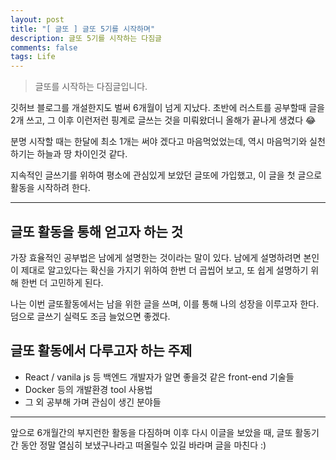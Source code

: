 ```yaml
---
layout: post
title: "[ 글또 ] 글또 5기를 시작하며"
description: 글또 5기를 시작하는 다짐글
comments: false
tags: Life
---
```


> 글또를 시작하는 다짐글입니다.

깃허브 블로그를 개설한지도 벌써 6개월이 넘게 지났다.
초반에 러스트를 공부할때 글을 2개 쓰고, 그 이후 이런저런 핑계로 글쓰는 것을 미뤄왔더니 올해가 끝나게 생겼다 😂  

분명 시작할 때는 한달에 최소 1개는 써야 겠다고 마음먹었었는데, 역시 마음먹기와 실천하기는 하늘과 땅 차이인것 같다.  

지속적인 글쓰기를 위하여 평소에 관심있게 보았던 글또에 가입했고, 이 글을 첫 글으로 활동을 시작하려 한다.  

---

## 글또 활동을 통해 얻고자 하는 것  

가장 효율적인 공부법은 남에게 설명한는 것이라는 말이 있다. 
남에게 설명하려면 본인이 제대로 알고있다는 확신을 가지기 위하여 한번 더 곱씹어 보고, 또 쉽게 설명하기 위해 한번 더 고민하게 된다.  

나는 이번 글또활동에서는 남을 위한 글을 쓰며, 이를 통해 나의 성장을 이루고자 한다. 
덤으로 글쓰기 실력도 조금 늘었으면 좋겠다.  
  


## 글또 활동에서 다루고자 하는 주제  

- React / vanila js 등 백엔드 개발자가 알면 좋을것 같은 front-end 기술들
- Docker 등의 개발환경 tool 사용법
- 그 외 공부해 가며 관심이 생긴 분야들

---
  
  

앞으로 6개월간의 부지런한 활동을 다짐하며 이후 다시 이글을 보았을 때, 
글또 활동기간 동안 정말 열심히 보냈구나라고 떠올릴수 있길 바라며 글을 마친다 :)